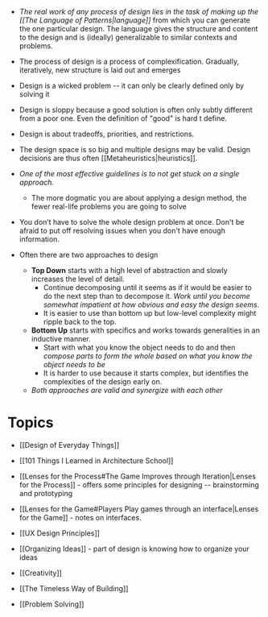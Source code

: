 * *The real work of any process of design lies in the task of making up the [[The Language of Patterns|language]]* from which you can generate the one particular design. The language gives the structure and content to the design and is (ideally) generalizable to similar contexts and problems.
* The process of design is a process of complexification. Gradually, iteratively, new structure is laid out and emerges
* Design is a wicked problem -- it can only be clearly defined only by solving it 
* Design is sloppy because a good solution is often only subtly different from a poor one. Even the definition of "good" is hard t define.
* Design is about tradeoffs, priorities, and restrictions. 
* The design space is so big and multiple designs may be valid. Design decisions are thus often [[Metaheuristics|heuristics]]. 

* *One of the most effective guidelines is to not get stuck on a single approach.* 
	* The more dogmatic you are about applying a design method, the fewer real-life problems you are going to solve
* You don’t have to solve the whole design problem at once. Don't be afraid to put off resolving issues when you don't have enough information. 

* Often there are two approaches to design
	* **Top Down** starts with a high level of abstraction and slowly increases the level of detail.
		* Continue decomposing until it seems as if it would be easier to do the next step than to decompose it. *Work until you become somewhat impatient at how obvious and easy the design seems.*
		* It is easier to use than bottom up but low-level complexity might ripple back to the top.
	* **Bottom Up** starts with specifics and works towards generalities in an inductive manner.
		* Start with what you know the object needs to do and then *compose parts to form the whole based on what you know the object needs to be*
		* It is harder to use because it starts complex, but identifies the complexities of the design early on.
	* *Both approaches are valid and synergize with each other*

# Topics
* [[Design of Everyday Things]]
* [[101 Things I Learned in Architecture School]]
* [[Lenses for the Process#The Game Improves through Iteration|Lenses for the Process]] - offers some principles for designing -- brainstorming and prototyping
* [[Lenses for the Game#Players Play games through an interface|Lenses for the Game]] - notes on interfaces. 
* [[UX Design Principles]]
* [[Organizing Ideas]] - part of design is knowing how to organize your ideas

* [[Creativity]]
* [[The Timeless Way of Building]]
* [[Problem Solving]]